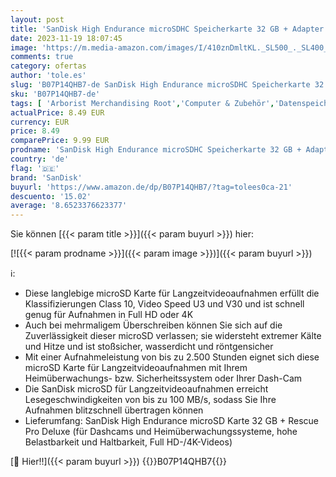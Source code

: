 ```yaml
---
layout: post
title: 'SanDisk High Endurance microSDHC Speicherkarte 32 GB + Adapter  Für Dash-Cams und private Überwachungskameras  100 MB/s Lesen  V30 für Full-HD und 4K-Videos '
date: 2023-11-19 18:07:45
image: 'https://m.media-amazon.com/images/I/410znDmltKL._SL500_._SL400_.jpg'
comments: true
category: ofertas
author: 'tole.es'
slug: 'B07P14QHB7-de SanDisk High Endurance microSDHC Speicherkarte 32 GB +...'
sku: 'B07P14QHB7-de'
tags: [ 'Arborist Merchandising Root','Computer & Zubehör','Datenspeicher','Externe Datenspeicher','IT-Zubehör','Mengenrabatte auf ausgewählte Produkte','Micro SD Speicherkarten','Self Service','Special Features Stores','Speicherkarten','Stores','e26659c6-d1cd-45cb-800b-2f9b432b8572_0','e26659c6-d1cd-45cb-800b-2f9b432b8572_8801','sandisk','🇩🇪', ]
actualPrice: 8.49 EUR
currency: EUR
price: 8.49
comparePrice: 9.99 EUR
prodname: 'SanDisk High Endurance microSDHC Speicherkarte 32 GB + Adapter  Für Dash-Cams und private Überwachungskameras  100 MB/s Lesen  V30 für Full-HD und 4K-Videos '
country: 'de'
flag: '🇩🇪'
brand: 'SanDisk'
buyurl: 'https://www.amazon.de/dp/B07P14QHB7/?tag=tolees0ca-21'
descuento: '15.02'
average: '8.6523376623377'
---
```


Sie können [{{< param title >}}]({{< param buyurl >}}) hier:

[![{{< param prodname >}}]({{< param image >}})]({{< param buyurl >}})

ℹ️:

- Diese langlebige microSD Karte für Langzeitvideoaufnahmen erfüllt die Klassifizierungen Class 10, Video Speed U3 und V30 und ist schnell genug für Aufnahmen in Full HD oder 4K
- Auch bei mehrmaligem Überschreiben können Sie sich auf die Zuverlässigkeit dieser microSD verlassen; sie widersteht extremer Kälte und Hitze und ist stoßsicher, wasserdicht und röntgensicher
- Mit einer Aufnahmeleistung von bis zu 2.500 Stunden eignet sich diese microSD Karte für Langzeitvideoaufnahmen mit Ihrem Heimüberwachungs- bzw. Sicherheitssystem oder Ihrer Dash-Cam
- Die SanDisk microSD für Langzeitvideoaufnahmen erreicht Lesegeschwindigkeiten von bis zu 100 MB/s, sodass Sie Ihre Aufnahmen blitzschnell übertragen können
- Lieferumfang: SanDisk High Endurance microSD Karte 32 GB + Rescue Pro Deluxe (für Dashcams und Heimüberwachungssysteme, hohe Belastbarkeit und Haltbarkeit, Full HD-/4K-Videos)

[🛒 Hier!!]({{< param buyurl >}})
{{<world>}}B07P14QHB7{{</world>}}
